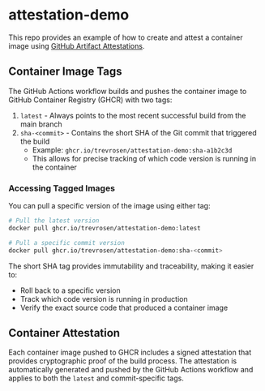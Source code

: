 # attestation-demo

This repo provides an example of how to create and attest a container image using [GitHub Artifact Attestations](https://docs.github.com/en/actions/security-for-github-actions/using-artifact-attestations/using-artifact-attestations-to-establish-provenance-for-builds).

## Container Image Tags

The GitHub Actions workflow builds and pushes the container image to GitHub Container Registry (GHCR) with two tags:

1. `latest` - Always points to the most recent successful build from the main branch
2. `sha-<commit>` - Contains the short SHA of the Git commit that triggered the build
   - Example: `ghcr.io/trevrosen/attestation-demo:sha-a1b2c3d`
   - This allows for precise tracking of which code version is running in the container

### Accessing Tagged Images

You can pull a specific version of the image using either tag:

```bash
# Pull the latest version
docker pull ghcr.io/trevrosen/attestation-demo:latest

# Pull a specific commit version
docker pull ghcr.io/trevrosen/attestation-demo:sha-<commit>
```

The short SHA tag provides immutability and traceability, making it easier to:
- Roll back to a specific version
- Track which code version is running in production
- Verify the exact source code that produced a container image

## Container Attestation

Each container image pushed to GHCR includes a signed attestation that provides cryptographic proof of the build process. The attestation is automatically generated and pushed by the GitHub Actions workflow and applies to both the `latest` and commit-specific tags.